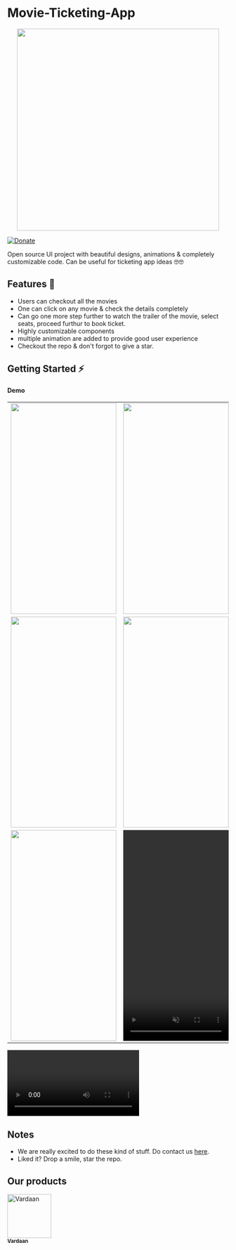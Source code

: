 # Movie-Ticketing-App

<p align="center">
  <img width="460"  src="https://github.com/Vardaan-Solutions/movie_tickets_book/blob/master/images/logo.png?raw=true">
</p>

[![Donate](https://img.shields.io/badge/Donate-PayPal-green.svg)](https://paypal.me/suresh950?locale.x=en_GB)

Open source UI project with beautiful designs, animations & completely customizable code. Can be useful for ticketing app ideas 🤓🤓

## Features 💚

- Users can checkout all the movies
- One can click on any movie & check the details completely
- Can go one more step further to watch the trailer of the movie, select seats, proceed furthur to book ticket.
- Highly customizable components
- multiple animation are added to provide good user experience
- Checkout the repo & don't forgot to give a star.

## Getting Started ⚡️

#### Demo

<table>
  <tr>
    <td align="center"><img src="https://github.com/Vardaan-Solutions/movie_tickets_book/blob/master/images/1.png?raw=true" width="240" height="480" /></td>
    <td align="center"><img src="https://github.com/Vardaan-Solutions/movie_tickets_book/blob/master/images/2.png?raw=true" width="240" height="480" /></td>
  </tr>
  <tr>
    <td align="center"><img src="https://github.com/Vardaan-Solutions/movie_tickets_book/blob/master/images/3.png?raw=true" width="240" height="480" /></td>
    <td align="center"><img src="https://github.com/Vardaan-Solutions/movie_tickets_book/blob/master/images/4.png?raw=true" width="240" height="480" /></td>
  </tr>
  <tr>
    <td align="center"><img src="https://github.com/Vardaan-Solutions/movie_tickets_book/blob/master/images/5.png?raw=true" width="240" height="480" /></td>
    <td><video width="240" height="480" muted autoplay loop><source src="https://github.com/Vardaan-Solutions/movie_tickets_book/blob/master/images/video.mp4?raw=true" type="video/mp4">
    </video></td>
  </tr>
</table>

![grab-landing-page](https://github.com/Vardaan-Solutions/movie_tickets_book/blob/master/images/video.mp4)

## Notes

- We are really excited to do these kind of stuff. Do contact us <a href="https://vardaan.app/#vd-contact">here</a>.
- Liked it? Drop a smile, star the repo.

## Our products

<a href="https://vardaan.app/"><img src="https://github.com/sur950/any_link_preview/blob/master/demo_images/vardaan.png?raw=true" width="100px;" alt="Vardaan"/><br /><sub><b>Vardaan</b></sub></a>
